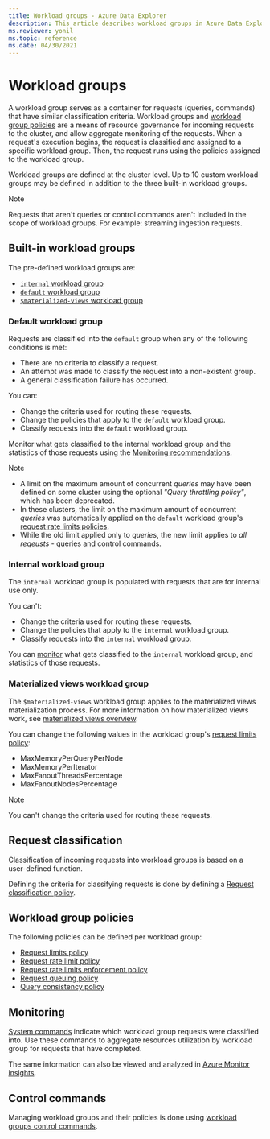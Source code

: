 ```yaml
---
title: Workload groups - Azure Data Explorer
description: This article describes workload groups in Azure Data Explorer.
ms.reviewer: yonil
ms.topic: reference
ms.date: 04/30/2021
---
```

# Workload groups

A workload group serves as a container for requests (queries, commands) that have similar classification criteria. Workload groups and [workload group policies](#workload-group-policies) are a means of resource governance for incoming requests to the cluster, and allow aggregate monitoring of the requests. When a request's execution begins, the request is classified and assigned to a specific workload group. Then, the request runs using the policies assigned to the workload group.

Workload groups are defined at the cluster level. Up to 10 custom workload groups may be defined in addition to the three built-in workload groups.

> [!NOTE]
> Requests that aren't queries or control commands aren't included in the scope of workload groups. For example: streaming ingestion requests.

## Built-in workload groups

The pre-defined workload groups are:

* [`internal` workload group](#internal-workload-group)
* [`default` workload group](#default-workload-group) 
* [`$materialized-views` workload group](#materialized-views-workload-group)

### Default workload group

Requests are classified into the `default` group when any of the following conditions is met:

* There are no criteria to classify a request.
* An attempt was made to classify the request into a non-existent group.
* A general classification failure has occurred.

You can:

* Change the criteria used for routing these requests.
* Change the policies that apply to the `default` workload group.
* Classify requests into the `default` workload group.

Monitor what gets classified to the internal workload group and the statistics of those requests using the [Monitoring recommendations](#monitoring).

> [!NOTE]
> * A limit on the maximum amount of concurrent *queries* may have been defined on some cluster using the optional *"Query throttling policy"*, which has been deprecated.
> * In these clusters, the limit on the maximum amount of concurrent *queries* was automatically applied on the `default` workload group's [request rate limits policies](request-rate-limit-policy.md).
> * While the old limit applied only to *queries*, the new limit applies to *all reqeusts* - queries and control commands.


### Internal workload group

The `internal` workload group is populated with requests that are for internal use only.

You can't:

* Change the criteria used for routing these requests.
* Change the policies that apply to the `internal` workload group.
* Classify requests into the `internal` workload group.

You can [monitor](#monitoring) what gets classified to the `internal` workload group, and statistics of those requests.


### Materialized views workload group

The `$materialized-views` workload group applies to the materialized views materialization process. For more information on how materialized views work, see [materialized views overview](materialized-views/materialized-view-overview.md#how-materialized-views-work).

You can change the following values in the workload group's [request limits policy](request-limits-policy.md):

* MaxMemoryPerQueryPerNode
* MaxMemoryPerIterator
* MaxFanoutThreadsPercentage
* MaxFanoutNodesPercentage

> [!NOTE]
> You can't change the criteria used for routing these requests.

## Request classification

Classification of incoming requests into workload groups is based on a user-defined function.

Defining the criteria for classifying requests is done by defining a [Request classification policy](request-classification-policy.md).

## Workload group policies

The following policies can be defined per workload group:

* [Request limits policy](request-limits-policy.md)
* [Request rate limit policy](request-rate-limit-policy.md)
* [Request rate limits enforcement policy](request-rate-limits-enforcement-policy.md)
* [Request queuing policy](request-queuing-policy.md)
* [Query consistency policy](query-consistency-policy.md)


## Monitoring

[System commands](systeminfo.md) indicate which workload group requests were classified into.
Use these commands to aggregate resources utilization by workload group for requests that have completed.

The same information can also be viewed and analyzed in [Azure Monitor insights](/azure/azure-monitor/insights/data-explorer?toc=/azure/data-explorer/toc.json&bc=/azure/data-explorer/breadcrumb/toc.json).

## Control commands

Managing workload groups and their policies is done using [workload groups control commands](./show-workload-group-command.md).
